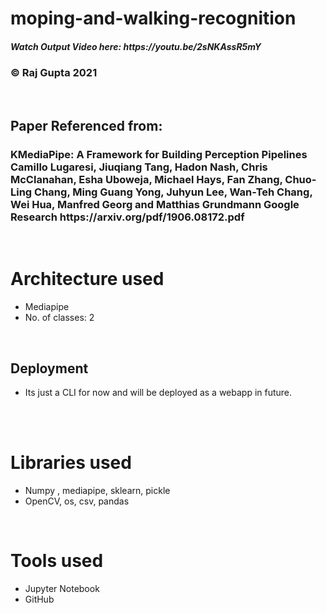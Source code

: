 


 <h1>moping-and-walking-recognition</h1>
 <h5> Watch Output Video here: https://youtu.be/2sNKAssR5mY </h5>
 <h3> © Raj Gupta 2021</h3>
   <br> 
  <h2>Paper Referenced from:</h2>
 <h3> KMediaPipe: A Framework for Building Perception Pipelines
Camillo Lugaresi, Jiuqiang Tang, Hadon Nash, Chris McClanahan, Esha Uboweja, Michael Hays,
Fan Zhang, Chuo-Ling Chang, Ming Guang Yong, Juhyun Lee, Wan-Teh Chang, Wei Hua,
Manfred Georg and Matthias Grundmann
Google Research https://arxiv.org/pdf/1906.08172.pdf</h3>
    <br> 
    
  <h1> Architecture used</h1>
 <p title=Architecture used>  
<ul>
<li>Mediapipe</li>
<li> No. of classes: 2</li>
 </ul></p>  
 <br> 
 
 <h2>Deployment</h2> 
<p title=Deployment>  
<ul>
<li>Its just a CLI for now and will be deployed as a webapp in future.</li>
  </ul></p> 
 <br> 
  
   <br> 
 <h1> Libraries used</h1>
 <p title=Libraries used>  
<ul>
<li>Numpy , mediapipe, sklearn, pickle </li>
<li>OpenCV, os, csv, pandas </li> 
</ul> </p> 
  <br>  
 
  <h1> Tools used</h1>
 <p title=Tools used>  
<ul>

<li>Jupyter Notebook</li>

<li>GitHub</li>
</ul> </p> 
  <br> 

</ul>
</p>
<br>  



